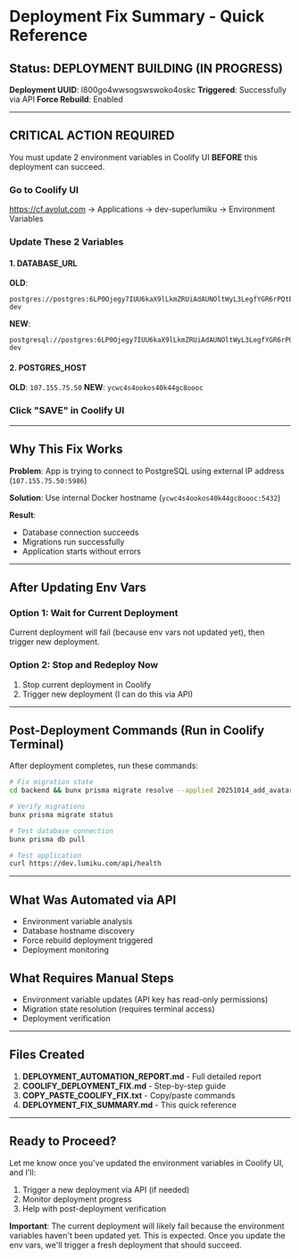 # Deployment Fix Summary - Quick Reference

## Status: DEPLOYMENT BUILDING (IN PROGRESS)

**Deployment UUID**: l800go4wwsogswswoko4oskc
**Triggered**: Successfully via API
**Force Rebuild**: Enabled

---

## CRITICAL ACTION REQUIRED

You must update 2 environment variables in Coolify UI **BEFORE** this deployment can succeed.

### Go to Coolify UI
https://cf.avolut.com → Applications → dev-superlumiku → Environment Variables

### Update These 2 Variables

#### 1. DATABASE_URL

**OLD**:
```
postgres://postgres:6LP0Ojegy7IUU6kaX9lLkmZRUiAdAUNOltWyL3LegfYGR6rPQtB4DUSVqjdA78ES@107.155.75.50:5986/lumiku-dev
```

**NEW**:
```
postgresql://postgres:6LP0Ojegy7IUU6kaX9lLkmZRUiAdAUNOltWyL3LegfYGR6rPQtB4DUSVqjdA78ES@ycwc4s4ookos40k44gc8oooc:5432/lumiku-dev
```

#### 2. POSTGRES_HOST

**OLD**: `107.155.75.50`
**NEW**: `ycwc4s4ookos40k44gc8oooc`

### Click "SAVE" in Coolify UI

---

## Why This Fix Works

**Problem**: App is trying to connect to PostgreSQL using external IP address (`107.155.75.50:5986`)

**Solution**: Use internal Docker hostname (`ycwc4s4ookos40k44gc8oooc:5432`)

**Result**:
- Database connection succeeds
- Migrations run successfully
- Application starts without errors

---

## After Updating Env Vars

### Option 1: Wait for Current Deployment
Current deployment will fail (because env vars not updated yet), then trigger new deployment.

### Option 2: Stop and Redeploy Now
1. Stop current deployment in Coolify
2. Trigger new deployment (I can do this via API)

---

## Post-Deployment Commands (Run in Coolify Terminal)

After deployment completes, run these commands:

```bash
# Fix migration state
cd backend && bunx prisma migrate resolve --applied 20251014_add_avatar_creator_complete

# Verify migrations
bunx prisma migrate status

# Test database connection
bunx prisma db pull

# Test application
curl https://dev.lumiku.com/api/health
```

---

## What Was Automated via API

- Environment variable analysis
- Database hostname discovery
- Force rebuild deployment triggered
- Deployment monitoring

## What Requires Manual Steps

- Environment variable updates (API key has read-only permissions)
- Migration state resolution (requires terminal access)
- Deployment verification

---

## Files Created

1. **DEPLOYMENT_AUTOMATION_REPORT.md** - Full detailed report
2. **COOLIFY_DEPLOYMENT_FIX.md** - Step-by-step guide
3. **COPY_PASTE_COOLIFY_FIX.txt** - Copy/paste commands
4. **DEPLOYMENT_FIX_SUMMARY.md** - This quick reference

---

## Ready to Proceed?

Let me know once you've updated the environment variables in Coolify UI, and I'll:
1. Trigger a new deployment via API (if needed)
2. Monitor deployment progress
3. Help with post-deployment verification

**Important**: The current deployment will likely fail because the environment variables haven't been updated yet. This is expected. Once you update the env vars, we'll trigger a fresh deployment that should succeed.
